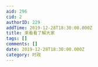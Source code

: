 ```yaml
---
aid: 296
cid: 2
authorID: 229
addTime: 2019-12-28T18:30:00.000Z
title: 来看看了解大家
tags: []
comments: []
date: 2019-12-28T18:30:00.000Z
category: 时政
---
```



